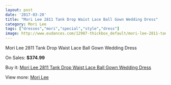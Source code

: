```yaml
---
layout: post
date: '2017-03-20'
title: "Mori Lee 2811 Tank Drop Waist Lace Ball Gown Wedding Dress"
category: Mori Lee
tags: ["dresses","mori","special","style","dress"]
image: http://www.eudances.com/12987-thickbox_default/mori-lee-2811-tank-drop-waist-lace-ball-gown-wedding-dress.jpg
---
```

Mori Lee 2811 Tank Drop Waist Lace Ball Gown Wedding Dress

On Sales: **$374.99**
<a href="https://www.eudances.com/en/mori-lee/3952-mori-lee-2811-tank-drop-waist-lace-ball-gown-wedding-dress.html"><amp-img layout="responsive" width="600" height="600" src="//www.eudances.com/12987-thickbox_default/mori-lee-2811-tank-drop-waist-lace-ball-gown-wedding-dress.jpg" alt="Mori Lee 2811 Tank Drop Waist Lace Ball Gown Wedding Dress 0" /></a>
<a href="https://www.eudances.com/en/mori-lee/3952-mori-lee-2811-tank-drop-waist-lace-ball-gown-wedding-dress.html"><amp-img layout="responsive" width="600" height="600" src="//www.eudances.com/12992-thickbox_default/mori-lee-2811-tank-drop-waist-lace-ball-gown-wedding-dress.jpg" alt="Mori Lee 2811 Tank Drop Waist Lace Ball Gown Wedding Dress 1" /></a>
<a href="https://www.eudances.com/en/mori-lee/3952-mori-lee-2811-tank-drop-waist-lace-ball-gown-wedding-dress.html"><amp-img layout="responsive" width="600" height="600" src="//www.eudances.com/12991-thickbox_default/mori-lee-2811-tank-drop-waist-lace-ball-gown-wedding-dress.jpg" alt="Mori Lee 2811 Tank Drop Waist Lace Ball Gown Wedding Dress 2" /></a>
<a href="https://www.eudances.com/en/mori-lee/3952-mori-lee-2811-tank-drop-waist-lace-ball-gown-wedding-dress.html"><amp-img layout="responsive" width="600" height="600" src="//www.eudances.com/12990-thickbox_default/mori-lee-2811-tank-drop-waist-lace-ball-gown-wedding-dress.jpg" alt="Mori Lee 2811 Tank Drop Waist Lace Ball Gown Wedding Dress 3" /></a>
<a href="https://www.eudances.com/en/mori-lee/3952-mori-lee-2811-tank-drop-waist-lace-ball-gown-wedding-dress.html"><amp-img layout="responsive" width="600" height="600" src="//www.eudances.com/12989-thickbox_default/mori-lee-2811-tank-drop-waist-lace-ball-gown-wedding-dress.jpg" alt="Mori Lee 2811 Tank Drop Waist Lace Ball Gown Wedding Dress 4" /></a>
<a href="https://www.eudances.com/en/mori-lee/3952-mori-lee-2811-tank-drop-waist-lace-ball-gown-wedding-dress.html"><amp-img layout="responsive" width="600" height="600" src="//www.eudances.com/12988-thickbox_default/mori-lee-2811-tank-drop-waist-lace-ball-gown-wedding-dress.jpg" alt="Mori Lee 2811 Tank Drop Waist Lace Ball Gown Wedding Dress 5" /></a>

Buy it: [Mori Lee 2811 Tank Drop Waist Lace Ball Gown Wedding Dress](https://www.eudances.com/en/mori-lee/3952-mori-lee-2811-tank-drop-waist-lace-ball-gown-wedding-dress.html "Mori Lee 2811 Tank Drop Waist Lace Ball Gown Wedding Dress")

View more: [Mori Lee](https://www.eudances.com/en/9-mori-lee "Mori Lee")
